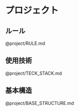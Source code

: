 # プロジェクト

## ルール

@project/RULE.md

## 使用技術

@project/TECK_STACK.md

## 基本構造

@project/BASE_STRUCTURE.md